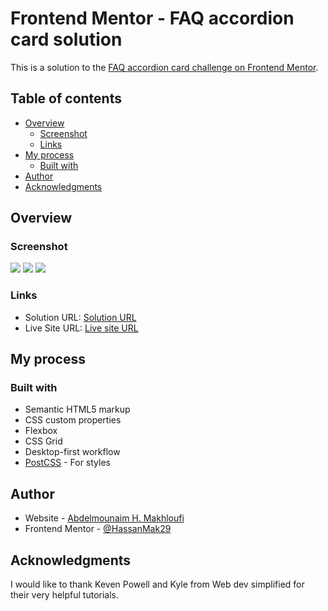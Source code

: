 # Frontend Mentor - FAQ accordion card solution

This is a solution to the [FAQ accordion card challenge on Frontend Mentor](https://www.frontendmentor.io/challenges/faq-accordion-card-XlyjD0Oam).

## Table of contents

- [Overview](#overview)
  - [Screenshot](#screenshot)
  - [Links](#links)
- [My process](#my-process)
  - [Built with](#built-with)
- [Author](#author)
- [Acknowledgments](#acknowledgments)

## Overview

### Screenshot

![](./screenshots/screenshot.jpg)
![](./screenshots/screenshot2.jpg)
![](./screenshots/screenshot-mobile.jpg)

### Links

- Solution URL: [Solution URL](https://github.com/HassanMak29/frontend-mentor-FAQ-accordion-card)
- Live Site URL: [Live site URL](https://frontend-mentor-faq-accordion-hassan.netlify.app/)

## My process

### Built with

- Semantic HTML5 markup
- CSS custom properties
- Flexbox
- CSS Grid
- Desktop-first workflow
- [PostCSS](https://postcss.org/) - For styles

## Author

- Website - [Abdelmounaim H. Makhloufi](https://www.makhloufi.me)
- Frontend Mentor - [@HassanMak29](https://www.frontendmentor.io/profile/HassanMak29)

## Acknowledgments

I would like to thank Keven Powell and Kyle from Web dev simplified for their very helpful tutorials.
